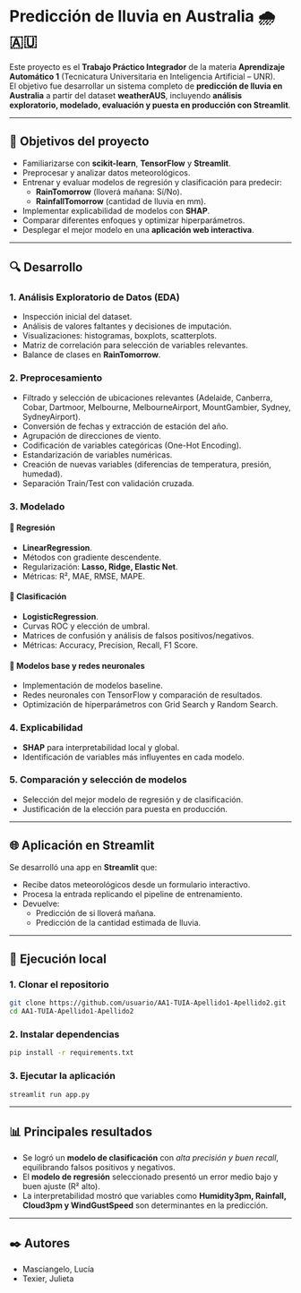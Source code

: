 # Predicción de lluvia en Australia 🌧️🇦🇺

Este proyecto es el **Trabajo Práctico Integrador** de la materia **Aprendizaje Automático 1** (Tecnicatura Universitaria en Inteligencia Artificial – UNR).  
El objetivo fue desarrollar un sistema completo de **predicción de lluvia en Australia** a partir del dataset **weatherAUS**, incluyendo **análisis exploratorio, modelado, evaluación y puesta en producción con Streamlit**.

---

## 📌 Objetivos del proyecto
- Familiarizarse con **scikit-learn**, **TensorFlow** y **Streamlit**.
- Preprocesar y analizar datos meteorológicos.
- Entrenar y evaluar modelos de regresión y clasificación para predecir:
  - **RainTomorrow** (lloverá mañana: Sí/No).
  - **RainfallTomorrow** (cantidad de lluvia en mm).
- Implementar explicabilidad de modelos con **SHAP**.
- Comparar diferentes enfoques y optimizar hiperparámetros.
- Desplegar el mejor modelo en una **aplicación web interactiva**.

---

## 🔍 Desarrollo

### 1. Análisis Exploratorio de Datos (EDA)
- Inspección inicial del dataset.
- Análisis de valores faltantes y decisiones de imputación.
- Visualizaciones: histogramas, boxplots, scatterplots.
- Matriz de correlación para selección de variables relevantes.
- Balance de clases en **RainTomorrow**.

### 2. Preprocesamiento
- Filtrado y selección de ubicaciones relevantes (Adelaide, Canberra, Cobar, Dartmoor, Melbourne, MelbourneAirport, MountGambier, Sydney, SydneyAirport).
- Conversión de fechas y extracción de estación del año.
- Agrupación de direcciones de viento.
- Codificación de variables categóricas (One-Hot Encoding).
- Estandarización de variables numéricas.
- Creación de nuevas variables (diferencias de temperatura, presión, humedad).
- Separación Train/Test con validación cruzada.

### 3. Modelado
#### 🔹 Regresión
- **LinearRegression**.
- Métodos con gradiente descendente.
- Regularización: **Lasso, Ridge, Elastic Net**.
- Métricas: R², MAE, RMSE, MAPE.

#### 🔹 Clasificación
- **LogisticRegression**.
- Curvas ROC y elección de umbral.
- Matrices de confusión y análisis de falsos positivos/negativos.
- Métricas: Accuracy, Precision, Recall, F1 Score.

#### 🔹 Modelos base y redes neuronales
- Implementación de modelos baseline.
- Redes neuronales con TensorFlow y comparación de resultados.
- Optimización de hiperparámetros con Grid Search y Random Search.

### 4. Explicabilidad
- **SHAP** para interpretabilidad local y global.
- Identificación de variables más influyentes en cada modelo.

### 5. Comparación y selección de modelos
- Selección del mejor modelo de regresión y de clasificación.
- Justificación de la elección para puesta en producción.

---

## 🌐 Aplicación en Streamlit
Se desarrolló una app en **Streamlit** que:
- Recibe datos meteorológicos desde un formulario interactivo.
- Procesa la entrada replicando el pipeline de entrenamiento.
- Devuelve:
  - Predicción de si lloverá mañana.
  - Predicción de la cantidad estimada de lluvia.

---

## 🚀 Ejecución local
### 1. Clonar el repositorio
```bash
git clone https://github.com/usuario/AA1-TUIA-Apellido1-Apellido2.git
cd AA1-TUIA-Apellido1-Apellido2
```

### 2. Instalar dependencias
```bash
pip install -r requirements.txt
```

### 3. Ejecutar la aplicación
```bash
streamlit run app.py
```

---

## 📊 Principales resultados
- Se logró un **modelo de clasificación** con *alta precisión y buen recall*, equilibrando falsos positivos y negativos.
- El **modelo de regresión** seleccionado presentó un error medio bajo y buen ajuste (R² alto).
- La interpretabilidad mostró que variables como **Humidity3pm, Rainfall, Cloud3pm y WindGustSpeed** son determinantes en la predicción.

---

## ✒️ Autores
- Masciangelo, Lucía
- Texier, Julieta

